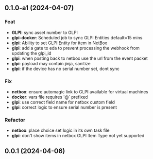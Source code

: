## 0.1.0-a1 (2024-04-07)

### Feat

- **GLPI**: sync asset number to GLPI
- **glpi-docker**: Scheduled job to sync GLPI Entities default=15 mins
- **glpi**: Ability to set GLPI Entity for item in NetBox
- **glpi**: add a gate to eda to prevent processing the webhook from updating the glpi_id
- **glpi**: when posting back to netbox use the url from the event packet
- **glpi**: payload may contain jinja, sanitize
- **glpi**: if the device has no serial number set, dont sync

### Fix

- **netbox**: ensure automagic link to GLPI available for virtual machines
- **docker**: vars file requires '@` prefixed
- **glpi**: use correct field name for netbox custom field
- **glpi**: correct logic to ensure serial number is present

### Refactor

- **netbox**: place choice set logic in its own task file
- **glpi**: don't show items in netbox GLPI Item Type not yet supported

## 0.0.1 (2024-04-06)
